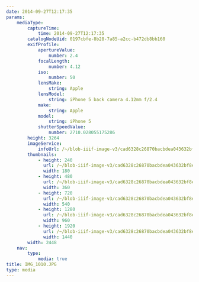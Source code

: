 ```yaml
---
date: 2014-09-27T12:17:35
params:
    mediaType:
        captureTime:
            time: 2014-09-27T12:17:35
        catalogNodeUid: 0197cbfe-8b28-7a85-a2cc-b472db8bb160
        exifProfile:
            apertureValue:
                number: 2.4
            focalLength:
                number: 4.12
            iso:
                number: 50
            lensMake:
                string: Apple
            lensModel:
                string: iPhone 5 back camera 4.12mm f/2.4
            make:
                string: Apple
            model:
                string: iPhone 5
            shutterSpeedValue:
                number: 2710.028055175286
        height: 3264
        imageService:
            infoUrl: /~/blob-iiif-image-v3/cad6328c26870bacbdea043632bf8e3c83ebf5b8bd40fd328190858b74722d46/info.json
        thumbnails:
            - height: 240
              url: /~/blob-iiif-image-v3/cad6328c26870bacbdea043632bf8e3c83ebf5b8bd40fd328190858b74722d46/full/180%2C240/0/default.jpg
              width: 180
            - height: 480
              url: /~/blob-iiif-image-v3/cad6328c26870bacbdea043632bf8e3c83ebf5b8bd40fd328190858b74722d46/full/360%2C480/0/default.jpg
              width: 360
            - height: 720
              url: /~/blob-iiif-image-v3/cad6328c26870bacbdea043632bf8e3c83ebf5b8bd40fd328190858b74722d46/full/540%2C720/0/default.jpg
              width: 540
            - height: 1280
              url: /~/blob-iiif-image-v3/cad6328c26870bacbdea043632bf8e3c83ebf5b8bd40fd328190858b74722d46/full/960%2C1280/0/default.jpg
              width: 960
            - height: 1920
              url: /~/blob-iiif-image-v3/cad6328c26870bacbdea043632bf8e3c83ebf5b8bd40fd328190858b74722d46/full/1440%2C1920/0/default.jpg
              width: 1440
        width: 2448
    nav:
        type:
            media: true
title: IMG_1010.JPG
type: media
---
```

